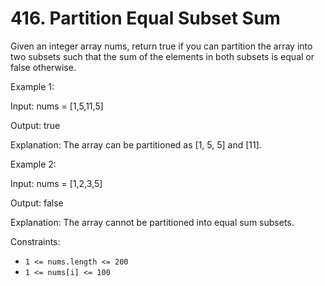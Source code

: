 # 416. Partition Equal Subset Sum

Given an integer array nums, return true if you can partition the array into two subsets such that the sum of the
elements in both subsets is equal or false otherwise.

Example 1:

Input: nums = [1,5,11,5]

Output: true

Explanation: The array can be partitioned as [1, 5, 5] and [11].

Example 2:

Input: nums = [1,2,3,5]

Output: false

Explanation: The array cannot be partitioned into equal sum subsets.

Constraints:

- `1 <= nums.length <= 200`
- `1 <= nums[i] <= 100`



